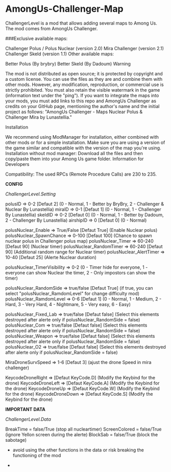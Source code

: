 # AmongUs-Challenger-Map

ChallengerLevel is a mod that allows adding several maps to Among Us. The mod comes from AmongUs Challenger.

###Exclusive available maps:

Challenger Polus / Polus Nuclear (version 2.0)
Mira Challenger (version 2.1)
Challenger Skeld (version 1.1)
Other available maps:

Better Polus (By brybry)
Better Skeld (By Dadoum)
Warning

The mod is not distributed as open source; it is protected by copyright and a custom license. You can use the files as they are and combine them with other mods. However, any modification, reproduction, or commercial use is strictly prohibited. You must also retain the visible watermark in the game (information text under the "ping"). If you want to integrate the maps into your mods, you must add links to this repo and AmongUs Challenger as credits on your GitHub page, mentioning the author's name and the initial project as follows: "AmongUs Challenger - Maps Nuclear Polus & Challenger Mira by Lunastellia."

Installation

We recommend using ModManager for installation, either combined with other mods or for a simple installation.
Make sure you are using a version of the game similar and compatible with the version of the map you're using.
Installation without mod manager: Download all the files and then copy/paste them into your Among Us game folder.
Information for Developers

Compatibility: The used RPCs (Remote Procedure Calls) are 230 to 235.

**CONFIG**

*ChallengerLevel.Setting*

polusID => 0-2 [Defaut 2] (0 - Normal, 1 - Better by BryBry, 2 - Challenger & Nuclear By Lunastellia)
miraID => 0-1 [Defaut 1] (0 - Normal, 1 - Challenger By Lunastellia)
skeldID => 0-2 [Defaut 0] (0 - Normal, 1 - Better by Dadoum, 2 - Challenger By Lunastellia)
airshipID => 0 [Defaut 0] (0 - Normal)

polusNuclear_Enable => True/False [Defaut True] (Enable Nuclear polus)
polusNuclear_SpawnChance => 0-100 [Defaut 100] (Chance to spawn nuclear polus in Challenger polus map)
polusNuclear_Timer => 60-240 [Defaut 90] (Nuclear timer)
polusNuclear_RandomTimer => 60-240 [Defaut 90] (Additional random range for Nuclear timer)
polusNuclear_AlertTimer => 10-40 [Defaut 25] (Alerte Nuclear duration)

polusNuclear_TimerVisibility => 0-2 (0 - Timer hide for everyone, 1 - everyone can show Nuclear the  timer, 2 - Only impostors can show the timer)

polusNuclear_RandomSide => true/false [Defaut True] (if true, you can select "polusNuclear_RamdomLevel" for change difficulty mod)
polusNuclear_RamdomLevel => 0-6 [Defaut 1] (0 - Normal, 1 - Medium, 2 - Hard, 3 - Very Hard, 4 - Nightmare, 5 - Very easy, 6 - Easy)

polusNuclear_Fixed_Lab => true/false [Defaut false] (Select this elements destroyed after alerte only if polusNuclear_RandomSide = false)
polusNuclear_Com => true/false [Defaut false] (Select this elements destroyed after alerte only if polusNuclear_RandomSide = false)
polusNuclear_Weapon => true/false [Defaut false] (Select this elements destroyed after alerte only if polusNuclear_RandomSide = false)
polusNuclear_O2 => true/false [Defaut false] (Select this elements destroyed after alerte only if polusNuclear_RandomSide = false)

MiraDroneSurvSpeed => 1-6 [Defaut 3] (ajust the drone Speed in mira challenger)

KeycodeDroneRight => [Defaut KeyCode.D] (Modify the Keybind for the drone)
KeycodeDroneLeft => [Defaut KeyCode.A] (Modify the Keybind for the drone)
KeycodeDroneUp => [Defaut KeyCode.W] (Modify the Keybind for the drone)
KeycodeDroneDown => [Defaut KeyCode.S] (Modify the Keybind for the drone)

**IMPORTANT DATA**

*ChallengerLevel.Data*

BreakTime = false/True (stop all nucleartimer)
ScreenColored = false/True (ignore Yellon screen during the alerte)
BlockSab = false/True (block the sabotage)

- avoid using the other functions in the data or risk breaking the functioning of the mod

- 
